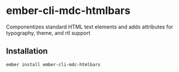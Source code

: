 ember-cli-mdc-htmlbars
======================

Componentizes standard HTML text elements and adds attributes for typography, theme, and rtl support

Installation
------------

    ember install ember-cli-mdc-htmlbars

